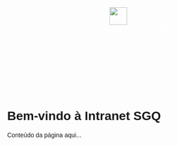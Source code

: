 <!DOCTYPE html>
<html lang="pt-br">
<head>
  <meta charset="UTF-8">
  <title>SGQ Documentos</title>
  <style>
    body {
      margin: 0;
      font-family: Arial, sans-serif;
    }

    header {
      position: fixed;
      top: 0;
      width: 100%;
      background-color: #004080;
      color: white;
      display: flex;
      align-items: center;
      justify-content: space-between;
      padding: 10px 20px;
      box-shadow: 0 2px 5px rgba(0,0,0,0.2);
      z-index: 1000;
    }

    header img {
      height: 40px;
    }

    nav a {
      color: white;
      text-decoration: none;
      margin-left: 20px;
      font-weight: bold;
    }

    main {
      padding-top: 80px; /* espaço para o cabeçalho fixo */
    }
  </style>
</head>
<body>

  <header>
    <img src="![(https://github.com/user-attachments/assets/6d17217f-aa0b-474c-b8a1-0324e2efc3dc)
] " alt![Uploading logo.png.jpeg…]()
="Logo da Empresa">
    <nav>
      <a href="#home">Início</a>
      <a href="#documentos">Documentos</a>
      <a href="#contato">Contato</a>
    </nav>
  </header>

  <main>
    <h1>Bem-vindo à Intranet SGQ</h1>
    <p>Conteúdo da página aqui...</p>
  </main>

</body>
</html>
